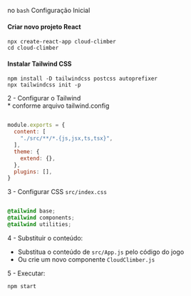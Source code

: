 no `bash`
Configuração Inicial

#### Criar novo projeto React
`npx create-react-app cloud-climber` <br>
`cd cloud-climber` <br>

#### Instalar Tailwind CSS
`npm install -D tailwindcss postcss autoprefixer` <br>
`npx tailwindcss init -p` <br>

2 - Configurar o Tailwind <br>
    * conforme arquivo tailwind.config
```javascript

module.exports = {
  content: [
    "./src/**/*.{js,jsx,ts,tsx}",
  ],
  theme: {
    extend: {},
  },
  plugins: [],
}
```
    
3 - Configurar CSS `src/index.css`

```css

@tailwind base;
@tailwind components;
@tailwind utilities;

```

4 - Substituir o conteúdo:
  * Substitua o conteúdo de `src/App.js` pelo código do jogo
  * Ou crie um novo componente `CloudClimber.js`

5 - Executar: 
```bash
npm start
```


